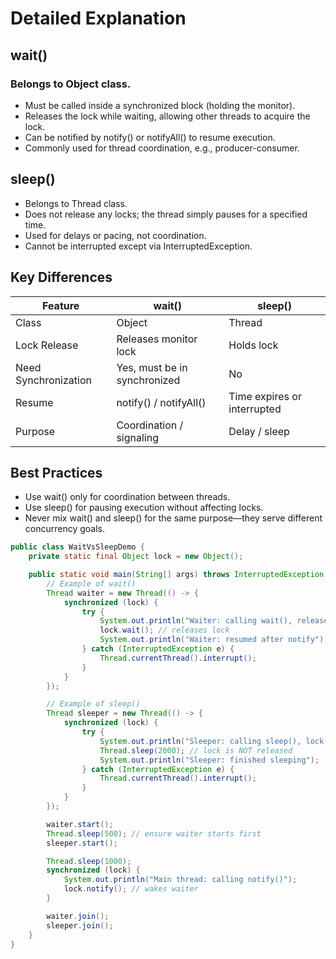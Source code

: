# Detailed Explanation

## wait()

### Belongs to Object class.

- Must be called inside a synchronized block (holding the monitor).
- Releases the lock while waiting, allowing other threads to acquire the lock.
- Can be notified by notify() or notifyAll() to resume execution.
- Commonly used for thread coordination, e.g., producer-consumer.

## sleep()

- Belongs to Thread class.
- Does not release any locks; the thread simply pauses for a specified time.
- Used for delays or pacing, not coordination.
- Cannot be interrupted except via InterruptedException.

## Key Differences

| Feature              | wait()                 | sleep()             |
| -------------------- | ---------------------- | ------------------- |
| Class                | Object                 | Thread              |
| Lock Release         | Releases monitor lock  | Holds lock          |
| Need Synchronization | Yes, must be in synchronized | No                  |
| Resume               | notify() / notifyAll() | Time expires or interrupted |
| Purpose              | Coordination / signaling | Delay / sleep       |

## Best Practices

- Use wait() only for coordination between threads.
- Use sleep() for pausing execution without affecting locks.
- Never mix wait() and sleep() for the same purpose—they serve different concurrency goals.

```java
public class WaitVsSleepDemo {
    private static final Object lock = new Object();

    public static void main(String[] args) throws InterruptedException {
        // Example of wait()
        Thread waiter = new Thread(() -> {
            synchronized (lock) {
                try {
                    System.out.println("Waiter: calling wait(), releases lock");
                    lock.wait(); // releases lock
                    System.out.println("Waiter: resumed after notify");
                } catch (InterruptedException e) {
                    Thread.currentThread().interrupt();
                }
            }
        });

        // Example of sleep()
        Thread sleeper = new Thread(() -> {
            synchronized (lock) {
                try {
                    System.out.println("Sleeper: calling sleep(), lock held");
                    Thread.sleep(2000); // lock is NOT released
                    System.out.println("Sleeper: finished sleeping");
                } catch (InterruptedException e) {
                    Thread.currentThread().interrupt();
                }
            }
        });

        waiter.start();
        Thread.sleep(500); // ensure waiter starts first
        sleeper.start();

        Thread.sleep(1000);
        synchronized (lock) {
            System.out.println("Main thread: calling notify()");
            lock.notify(); // wakes waiter
        }

        waiter.join();
        sleeper.join();
    }
}

```